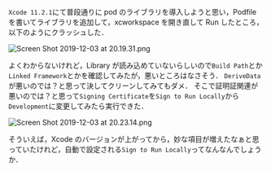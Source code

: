 <!-- title:Xcode：普段通りにCocoaPodsのライブラリを導入したら実行できなくなった件 -->

`Xcode 11.2.1`にて普段通りに pod のライブラリを導入しようと思い，Podfile を書いてライブラリを追加して，xcworkspace を開き直して Run したところ，以下のようにクラッシュした．

![Screen Shot 2019-12-03 at 20.19.31.png](./images/article/7b2353bf-8c03-4897-11c5-f777c39c56ff.png)

よくわからないけれど，Library が読み込めていないらしいので`Build Path`とか`Linked Framework`とかを確認してみたが，悪いところはなさそう．
`DeriveData`が悪いのでは？と思って決してクリーンしてみてもダメ．
そこで証明証関連が悪いのでは？と思って`Signing Certificate`を`Sign to Run Locally`から`Development`に変更してみたら実行できた．

![Screen Shot 2019-12-03 at 20.23.14.png](./images/article/0bb7cf38-988c-d045-a4e9-d03bc425d353.png)

そういえば，Xcode のバージョンが上がってから，妙な項目が増えたなぁと思っていたけれど，自動で設定される`Sign to Run Locally`ってなんなんでしょうか．
